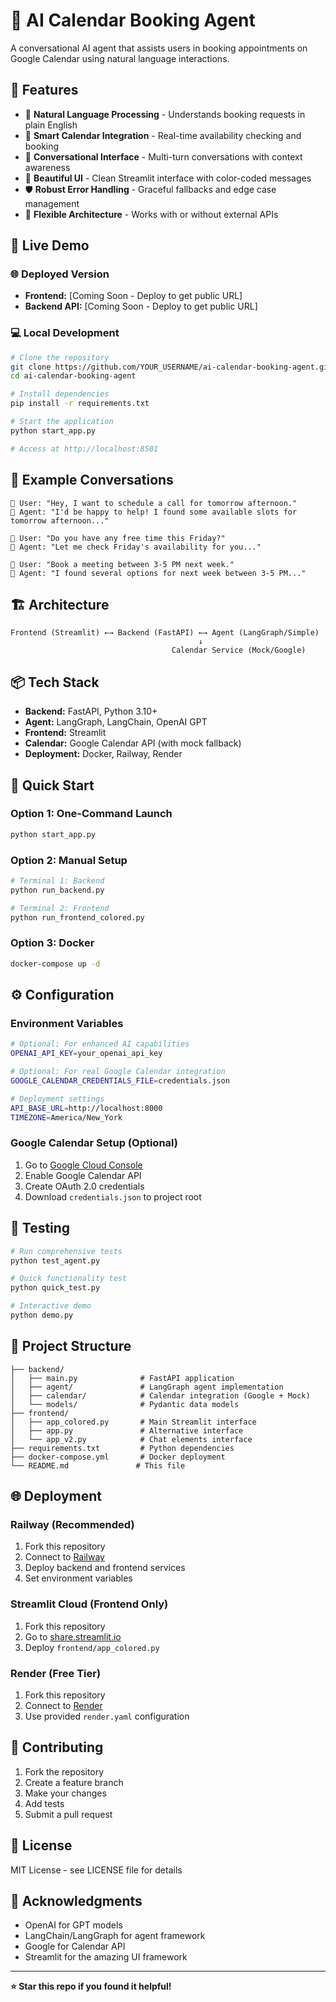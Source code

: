 # 🤖 AI Calendar Booking Agent

A conversational AI agent that assists users in booking appointments on Google Calendar using natural language interactions.

## 🌟 Features

- 🤖 **Natural Language Processing** - Understands booking requests in plain English
- 📅 **Smart Calendar Integration** - Real-time availability checking and booking
- 💬 **Conversational Interface** - Multi-turn conversations with context awareness
- 🎨 **Beautiful UI** - Clean Streamlit interface with color-coded messages
- 🛡️ **Robust Error Handling** - Graceful fallbacks and edge case management
- 🔧 **Flexible Architecture** - Works with or without external APIs

## 🚀 Live Demo

### **🌐 Deployed Version**
- **Frontend:** [Coming Soon - Deploy to get public URL]
- **Backend API:** [Coming Soon - Deploy to get public URL]

### **💻 Local Development**
```bash
# Clone the repository
git clone https://github.com/YOUR_USERNAME/ai-calendar-booking-agent.git
cd ai-calendar-booking-agent

# Install dependencies
pip install -r requirements.txt

# Start the application
python start_app.py

# Access at http://localhost:8501
```

## 🎯 Example Conversations

```
👤 User: "Hey, I want to schedule a call for tomorrow afternoon."
🤖 Agent: "I'd be happy to help! I found some available slots for tomorrow afternoon..."

👤 User: "Do you have any free time this Friday?"
🤖 Agent: "Let me check Friday's availability for you..."

👤 User: "Book a meeting between 3-5 PM next week."
🤖 Agent: "I found several options for next week between 3-5 PM..."
```

## 🏗️ Architecture

```
Frontend (Streamlit) ←→ Backend (FastAPI) ←→ Agent (LangGraph/Simple)
                                          ↓
                                    Calendar Service (Mock/Google)
```

## 📦 Tech Stack

- **Backend:** FastAPI, Python 3.10+
- **Agent:** LangGraph, LangChain, OpenAI GPT
- **Frontend:** Streamlit
- **Calendar:** Google Calendar API (with mock fallback)
- **Deployment:** Docker, Railway, Render

## 🚀 Quick Start

### Option 1: One-Command Launch
```bash
python start_app.py
```

### Option 2: Manual Setup
```bash
# Terminal 1: Backend
python run_backend.py

# Terminal 2: Frontend
python run_frontend_colored.py
```

### Option 3: Docker
```bash
docker-compose up -d
```

## ⚙️ Configuration

### Environment Variables
```bash
# Optional: For enhanced AI capabilities
OPENAI_API_KEY=your_openai_api_key

# Optional: For real Google Calendar integration
GOOGLE_CALENDAR_CREDENTIALS_FILE=credentials.json

# Deployment settings
API_BASE_URL=http://localhost:8000
TIMEZONE=America/New_York
```

### Google Calendar Setup (Optional)
1. Go to [Google Cloud Console](https://console.cloud.google.com/)
2. Enable Google Calendar API
3. Create OAuth 2.0 credentials
4. Download `credentials.json` to project root

## 🧪 Testing

```bash
# Run comprehensive tests
python test_agent.py

# Quick functionality test
python quick_test.py

# Interactive demo
python demo.py
```

## 📁 Project Structure

```
├── backend/
│   ├── main.py              # FastAPI application
│   ├── agent/               # LangGraph agent implementation
│   ├── calendar/            # Calendar integration (Google + Mock)
│   └── models/              # Pydantic data models
├── frontend/
│   ├── app_colored.py       # Main Streamlit interface
│   ├── app.py               # Alternative interface
│   └── app_v2.py            # Chat elements interface
├── requirements.txt         # Python dependencies
├── docker-compose.yml       # Docker deployment
└── README.md               # This file
```

## 🌐 Deployment

### Railway (Recommended)
1. Fork this repository
2. Connect to [Railway](https://railway.app)
3. Deploy backend and frontend services
4. Set environment variables

### Streamlit Cloud (Frontend Only)
1. Fork this repository
2. Go to [share.streamlit.io](https://share.streamlit.io)
3. Deploy `frontend/app_colored.py`

### Render (Free Tier)
1. Fork this repository
2. Connect to [Render](https://render.com)
3. Use provided `render.yaml` configuration

## 🤝 Contributing

1. Fork the repository
2. Create a feature branch
3. Make your changes
4. Add tests
5. Submit a pull request

## 📄 License

MIT License - see LICENSE file for details

## 🙏 Acknowledgments

- OpenAI for GPT models
- LangChain/LangGraph for agent framework
- Google for Calendar API
- Streamlit for the amazing UI framework

---

**⭐ Star this repo if you found it helpful!**

